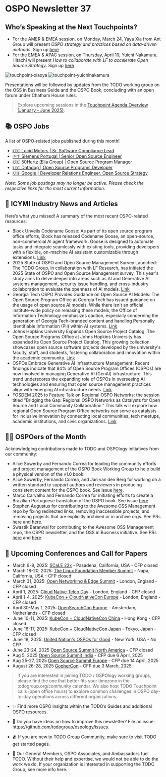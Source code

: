 # OSPO Newsletter 37

## Who’s Speaking at the Next Touchpoints?

- For the AMER & EMEA session, on Monday, March 24, Yaya Xia from Ant Group will present *OSPO strategy and practices based on data-driven methods*. Sign up [here](https://github.com/todogroup/ospology/blob/main/meetings/Agenda_2025/Mar-24.md)
- For the EMEA & APAC session, on Thursday, April 10, Yuichi Nakamura, Hitachi will present *How to collaborate with LF to accelerate Open Source Strategy*. Sign up [here](https://github.com/todogroup/ospology/blob/main/meetings/Agenda_2025/Apr-10.md)


![touchpoint-xiaoya](https://github.com/user-attachments/assets/5a91172e-3423-4920-840a-2b3bad106e24)
![touchpoint-yuichinakamura](https://github.com/user-attachments/assets/9f9ef583-b5ab-4795-8e43-f6a3e20534ee)



Presentations will be followed by updates from the TODO working group on the OSS in Business Guide and the OSPO Book, concluding with an open forum under Chatham House rules.

> Explore upcoming sessions in the [Touchpoint Agenda Overview (January - June 2025)](https://github.com/todogroup/ospology/tree/main/meetings/Agenda_2025).

## 📚 OSPO Jobs

A list of OSPO-related jobs published during this month!

- [🇺🇸 Lucid Motors | Sr. Software Compliance Lead](https://job-boards.greenhouse.io/lucidmotors/jobs/4550640007)
- [🇵🇹 Siemens Portugal | Senior Open Source Engineer](https://jobs.siemens.com/careers/job?job_id=453967)
- [🇩🇪 50Hertz (Elia Group) | Open Source Program Manager](https://karriere.50hertz.com/offer/open-source-program-manager-f-m-d/014106ad-f26c-41e8-b518-595f5b483ae2)
- [🇺🇸 Datadog | Open Source Programs Developer](https://careers.datadoghq.com/detail/6615520/?gh_jid=6615520)
- [🇺🇸 Google | Developer Relations Engineer, Open Source Strategy](https://www.linkedin.com/jobs/view/4134459943/)

*Note: Some job postings may no longer be active. Please check the respective links for the most current information.*

## 📌 ICYMI Industry News and Articles

Here’s what you missed! A summary of the most recent OSPO-related resources:

- Block Unveils Codename Goose: As part of its open source program office efforts, Block has released Codename Goose, an open-source, non-commercial AI agent framework. Goose is designed to automate tasks and integrate seamlessly with existing tools, providing developers with a flexible, on-machine AI assistant customizable through extensions.  [Link](https://www.infoq.com/news/2025/02/codename-goose/)
- 2025 State of OSPO and Open Source Management Survey Launched: The TODO Group, in collaboration with LF Research, has initiated the 2025 State of OSPO and Open Source Management survey. This year's study aims to delve deeper into areas such as AI and Generative AI systems management, security issue handling, and cross-industry collaboration to evaluate the openness of AI models.  [Link](https://todogroup.org/blog/2025-state-ospo-oss-management-cfs/)
- Georgia Tech OSPO Provides Guidance on Open Source AI Models: The Open Source Program Office at Georgia Tech has issued guidance on the usage of open source AI models. While there isn't an official institute-wide policy on releasing these models, the Office of Information Technology emphasizes caution, especially concerning the generation of Georgia Tech-branded content and handling Personally Identifiable Information (PII) within AI systems. [Link](https://ospo.cc.gatech.edu/open-source-ai/)
- Johns Hopkins University Expands Open Source Project Catalog: The Open Source Programs Office at Johns Hopkins University has expanded its Open Source Project Catalog. This growing collection showcases open source software projects developed by the university's faculty, staff, and students, fostering collaboration and innovation within the academic community.  [Link](https://ospo.library.jhu.edu/services/open-source-project-catalog/)
- OSPOs Embrace Generative AI Infrastructure Management: Recent findings indicate that 84% of Open Source Program Offices (OSPOs) are now involved in managing Generative AI (GenAI) infrastructure. This trend underscores the expanding role of OSPOs in overseeing AI technologies and ensuring that open source management practices align with emerging AI infrastructure needs.  [Link](https://todogroup.org/blog/state-of-ospo-2024/)
- FOSDEM 2025 to Feature Talk on Regional OSPO Networks: the session titled "Bridging the Gap: Regional OSPO Networks as Catalysts for Open Source and Local Community Collaboration." This talk will explore how regional Open Source Program Office networks can serve as catalysts for inclusive innovation by connecting local communities, tech meetups, academic institutions, and civic organizations. [Link](https://fosdem.org/2025/schedule/event/fosdem-2025-5904-bridging-the-gap-regional-ospo-networks-as-catalysts-for-open-source-and-local-community-collaboration/)

  
## 🙋‍♀️ OSPOers of the Month
Acknowledging contributions made to TODO and OSPOlogy initiatives from our community:

- Alice Sowerby and Fernando Correa for leading the community efforts and project management of the OSPO Book Working Group to help build a physical version of the v1.0 book.
- Alice Sowerby, Fernando Correa, and Jan van den Berg for working on a written standard to support authors and reviewers in producing consistent content for the OSPO book. See issue [here](https://github.com/todogroup/ospology/issues/556).
- Marco Carvalho and Fernando Correa for initiating efforts to create a Brazilian Portuguese translation of the OSPO book. See issue [here](https://github.com/todogroup/ospology/issues/558).
- Stephen Augustus for contributing to the Awesome OSS Management repo by fixing redirected links, removing inaccessible projects, and removing projects that are explicitly archived or in archive orgs. See PRs [here](https://github.com/todogroup/awesome-ospo/pull/69) and [here](https://github.com/todogroup/awesome-ospo/pull/68).
- Swastik Baranwal for contributing to the Awesome OSS Management repo, the OSPO newsletter, and the OSS in Business initiative. See PRs [here](https://github.com/todogroup/awesome-ospo/pull/70) and [here](https://github.com/todogroup/ospology/pull/557).
  
## 📎 Upcoming Conferences and Call for Papers

- March 6-9, 2025: [SCaLE 22x](https://en.wikipedia.org/wiki/Southern_California_Linux_Expo) - Pasadena, California, USA - CFP closed
- March 18-20, 2025: [The Linux Foundation Member Summit](https://events.linuxfoundation.org/the-linux-foundation-member-summit/) - Napa, California, USA - CFP closed
- March 31, 2025: [Open Networking & Edge Summit](https://www.linuxfoundation.org/press/open-networking-edge-summit-2025-heads-to-london-alongside-kubecon-cloudnativecon-europe-march-31-april-1-2025) - London, England - CFP closed
- April 1, 2025: [Cloud Native Telco Day](https://www.linuxfoundation.org/press/open-networking-edge-summit-2025-heads-to-london-alongside-kubecon-cloudnativecon-europe-march-31-april-1-2025) - London, England - CFP closed
- April 1-4, 2025: [KubeCon + CloudNativeCon Europe](https://events.linuxfoundation.org/kubecon-cloudnativecon-europe/) - London, England - CFP closed
- April 30-May 1, 2025: [OpenSearchCon Europe](https://www.prnewswire.com/news-releases/the-linux-foundation-unveils-2025-event-schedule-empowering-open-source-innovation-worldwide-302326997.html) - Amsterdam, Netherlands - CFP closed
- June 10-11, 2025: [KubeCon + CloudNativeCon China](https://events.linuxfoundation.org/kubecon-cloudnativecon-china/) - Hong Kong - CFP closed
- June 16-17, 2025: [KubeCon + CloudNativeCon Japan](https://events.linuxfoundation.org/kubecon-cloudnativecon-japan/) - Tokyo, Japan - CFP closed
- June 18, 2025: [United Nation's OSPOs for Good](https://www.un.org/digital-emerging-technologies/content/open-source-week-2025) - New York, USA - No CFP
- June 23-24, 2025 [Open Source Summit North America](https://events.linuxfoundation.org/open-source-summit-north-america/) - CFP closed
- Aug 5, 2025 [Open Source Summit India](https://events.linuxfoundation.org/open-source-summit-india/) - CFP due 6 April, 2025
- Aug 25-27, 2025 [Open Source Summit Europe](https://events.linuxfoundation.org/open-source-summit-europe/) - CFP due 14 April, 2025
- August 26-28, 2025 [GopherCon](https://www.gophercon.com/) - CFP due 3 March, 2025

> If you are interested in joining TODO / OSPOlogy working groups, please find the one that better fits your timezone in the todogroup.org/community calendar. We
also host TODO Touchpoint calls (open office hours) to explore common challenges in OSPO day-to-day operations across different organizations.

- ✨ Find more OSPO insights within the TODO’s Guides and additional OSPO resources.

- 🧐 Do you have ideas on how to improve this newsletter? File an issue: https://github.com/todogroup/ospology/issues.

- 🫂 If you are new to TODO Group Community, make sure to visit TODO get started pages.

- 💚 Our General Members, OSPO Associates, and Ambassadors fuel TODO. Without their help and expertise, we would not be able to do the work we do. If your organization is interested in supporting the TODO Group, see more info here.
